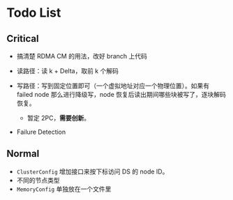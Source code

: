 # Todo List

## Critical

* 搞清楚 RDMA CM 的用法，改好 branch 上代码

* 读路径：读 k + Delta，取前 k 个解码
* 写路径：写到固定位置即可（一个虚拟地址对应一个物理位置）。如果有 failed node 那么进行降级写，node 恢复后读出期间哪些块被写了，逐块解码恢复。
  * 暂定 2PC，**需要创新**。
* Failure Detection

## Normal

* `ClusterConfig` 增加接口来按下标访问 DS 的 node ID。
* 不同的节点类型
* `MemoryConfig` 单独放在一个文件里
